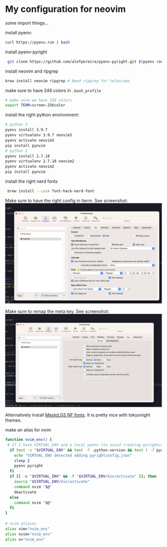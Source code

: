# My configuration for neovim

some import things...

install pyenv:

```bash
curl https://pyenv.run | bash
```

install pyenv-pyright
```bash
 git clone https://github.com/alefpereira/pyenv-pyright.git $(pyenv root)/plugins/pyenv-pyright
 ```

 install neovim and ripgrep

 ```bash
 brew install neovim ripgrep # Need ripgrep for telescope
 ```

make sure to have 246 colors in `.bash_profile`

```bash
# make sure we have 256 colors
export TERM=screen-256color
```

install the right python environment:
```bash
# python 3
pyenv install 3.9.7
pyenv virtualenv 3.9.7 neovim3
pyenv activate neovim3
pip install pynvim
# python 2
pyenv install 2.7.18
pyenv virtualenv 2.7.18 neovim2
pyenv activate neovim2
pip install pynvim
```

install the right nerd fonts
```bash
 brew install --cask font-hack-nerd-font
 ```

 Make sure to have the right config in iterm. See screenshot:
 ![alt text](./iterm2_fonts.png "Iterm fonts")


 Make sure to remap the meta key. See screenshot:
 ![alt text](./iterm2_meta.png "Iterm fonts")


Alternatively install [MesloLGS NF fonts](https://github.com/romkatv/powerlevel10k#meslo-nerd-font-patched-for-powerlevel10k).
It is pretty nice with tokyonight themes.


make an alias for nvim

```bash
function nvim_env() {
 # If I have VIRTUAL_ENV and a local pyenv (to avoid creating pyrightconfig.json everywhere) but not the pyrightconfig.json create it
  if test -e "$VIRTUAL_ENV" && test -f .python-version && test ! -f pyrightconfig.json; then
    echo "VIRTUAL_ENV detected adding pyrightconfig.json"
    sleep 2
    pyenv pyright
  fi
  if [[ -e "$VIRTUAL_ENV" && -f "$VIRTUAL_ENV/bin/activate" ]]; then
    source "$VIRTUAL_ENV/bin/activate"
    command nvim "$@"
    deactivate
  else
    command nvim "$@"
  fi
}

# nvim aliases
alias vim="nvim_env"
alias nvim="nvim_env"
alias v="nvim_env"
```
